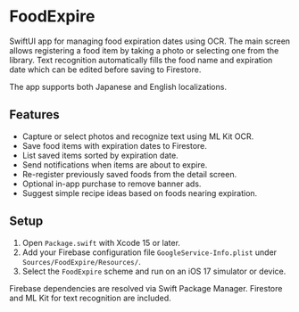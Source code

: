 # FoodExpire

SwiftUI app for managing food expiration dates using OCR.
The main screen allows registering a food item by taking a photo or selecting
one from the library. Text recognition automatically fills the food name and
expiration date which can be edited before saving to Firestore.

The app supports both Japanese and English localizations.

## Features
- Capture or select photos and recognize text using ML Kit OCR.
- Save food items with expiration dates to Firestore.
- List saved items sorted by expiration date.
- Send notifications when items are about to expire.
- Re-register previously saved foods from the detail screen.
- Optional in-app purchase to remove banner ads.
- Suggest simple recipe ideas based on foods nearing expiration.

## Setup
1. Open `Package.swift` with Xcode 15 or later.
2. Add your Firebase configuration file `GoogleService-Info.plist` under `Sources/FoodExpire/Resources/`.
3. Select the `FoodExpire` scheme and run on an iOS 17 simulator or device.

Firebase dependencies are resolved via Swift Package Manager. Firestore and ML Kit for text recognition are included.
